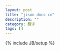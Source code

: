```yaml
---
layout: post
title: "jison docs cn"
description: ""
category: 翻译
tags: []
---
```

{% include JB/setup %}
